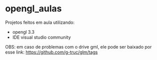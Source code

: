 # opengl_aulas
Projetos feitos em aula utilizando:
* opengl 3.3
* IDE visual studio community

OBS: em caso de problemas com o drive gml, ele pode ser baixado por esse link: https://github.com/g-truc/glm/tags
